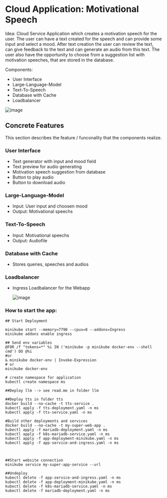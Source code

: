# Cloud Application: Motivational Speech

Idea: Cloud Service Application which creates a motivation speech for the user. 
The user can have a text created for the speech and can provide some input and select a mood. 
After text creation the user can review the text, can give feedback to the text and can generate an audio from this text.
The user also have the opportunity to choose from a suggestion list with motivation speeches, that are stored in the database.

Components:
- User Interface
- Large-Language-Model
- Text-To-Speech
- Database with Cache
- Loadbalancer

![image](https://github.com/user-attachments/assets/68b8af22-963e-478f-ada5-5be8d000142a)


## Concrete Features

This section describes the feature / funconality that the components realize.


### User Interface 
- Text generator with input and mood field
- Text preview for audio generating
- Motivation speech suggestion from database
- Button to play audio
- Button to download audio 


### Large-Language-Model 
- Input: User input and choosen mood
- Output: Motivational speechs


### Text-To-Speech 
- Input: Motivational speechs
- Output: Audiofile


### Database with Cache 
- Stores queries, speeches and audios


### Loadbalancer 
- Ingress Loadbalancer for the Webapp



  ![image](https://github.com/user-attachments/assets/bbd017e6-d451-45e6-af28-1a78a0b5d582)


### How to start the app:

```
## Start Deployment

minikube start --memory=7790 --cpus=8 --addons=Ingress 
minikube addons enable ingress

## Send env variables
@FOR /f "tokens=*" %i IN ('minikube -p minikube docker-env --shell cmd') DO @%i
#or 
& minikube docker-env | Invoke-Expression
# or
minikube docker-env

# create namespace for application
kubectl create namespace ms

##Deploy llm --> see read.me in folder llm

##Deploy tts in folder tts 
docker build --no-cache -t tts-service .
kubectl apply -f tts-deployment.yaml -n ms
kubectl apply -f tts-service.yaml -n ms

#Build other deployments and services
docker build --no-cache -t my-super-web-app .
kubectl apply -f mariadb-deployment.yaml -n ms
kubectl apply -f k8s-mariadb-service.yaml -n ms
kubectl apply -f app-deployment-minikube.yaml -n ms
kubectl apply -f app-service-and-ingress.yaml -n ms



##Start website connection
minikube service my-super-app-service --url

##Undeploy
kubectl delete -f app-service-and-ingress.yaml -n ms
kubectl delete -f app-deployment-minikube.yaml -n ms
kubectl delete -f k8s-mariadb-service.yaml -n ms
kubectl delete -f mariadb-deployment.yaml -n ms
```
